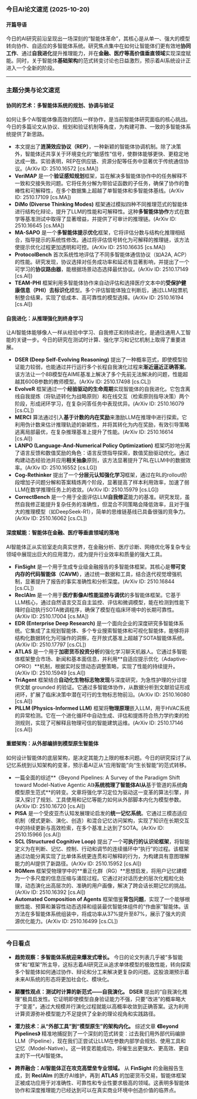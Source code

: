 
### 今日AI论文速览 (2025-10-20)

#### 开篇导语
今日的AI研究前沿呈现出一场深刻的“智能体革命”，其核心是从单一、强大的模型转向协作、自适应的多智能体系统。研究焦点集中在如何让智能体们更有效地**协同工作**、通过**自我进化**提升推理能力，并在**金融、医疗等高价值垂直领域**实现深度赋能。同时，关于智能体**基础架构**的范式转变讨论也日益激烈，预示着AI系统设计正进入一个全新的阶段。

---

### 主题分类与论文速览

#### 协同的艺术：多智能体系统的规划、协调与验证
如何让多个AI智能体像高效的团队一样协作，是当前智能体研究面临的核心挑战。今日的多篇论文从协议、规划和验证机制等角度，为构建可靠、一致的多智能体系统提供了新思路。

*   本文提出了**涟漪效应协议（REP）**，一种新颖的智能体协调机制。除了决策外，智能体还共享关于环境变化的“敏感性”信号，使群体能够更快、更稳定地达成一致。实验表明，REP在供应链、资源分配等任务中显著优于传统通信协议。(ArXiv ID: 2510.16572 [cs.MA])
*   **VeriMAP** 是一个**验证感知规划**框架，旨在解决多智能体协作中的任务解释不一致和交接失败问题。它将任务分解为带验证函数的子任务，确保了协作的鲁棒性和可解释性，在多个数据集上超越了单智能体和多智能体基线。(ArXiv ID: 2510.17109 [cs.MA])
*   **DiMo (Diverse Thinking Modes)** 框架通过模拟四种不同推理范式的智能体进行结构化辩论，提升了LLM的性能和可解释性。这种**多智能体协作**方式在数学等基准测试中取得了显著增益，并提供了可审计的推理链。(ArXiv ID: 2510.16645 [cs.MA])
*   **MA-SAPO** 是一个**多智能体提示优化**框架，它将评估分数与结构化推理相结合，指导提示的系统性修改。通过将评估信号转化为可解释的推理链，该方法使提示优化过程更加透明和可控。(ArXiv ID: 2510.16635 [cs.MA])
*   **ProtocolBench** 首次系统性地评估了不同多智能体通信协议（如A2A, ACP）的性能。研究发现，协议选择对任务成功率和延迟有显著影响，并提出了一个可学习的**协议路由器**，能根据场景动态选择最优协议。(ArXiv ID: 2510.17149 [cs.AI])
*   **TEAM-PHI** 框架利用多智能体协作来自动评估和选择医疗文本中的**受保护健康信息（PHI）去标识化**模型。多个评估智能体独立判断后，通过LLM投票机制整合结果，实现了低成本、高可靠性的模型选择。(ArXiv ID: 2510.16194 [cs.AI])

#### 自我进化：从推理强化到终身学习
让AI智能体能够像人一样从经验中学习、自我修正和持续进化，是通往通用人工智能的关键一步。今日的研究在测试时计算、强化学习和记忆机制上取得了重要进展。

*   **DSER (Deep Self-Evolving Reasoning)** 提出了一种概率范式，即使模型验证能力较弱，也能通过并行运行多个长程自我演化过程来**渐近逼近正确答案**。该方法让一个8B模型在AIME基准上解决了多个先前无法解决的问题，性能超越其600B参数的教师模型。(ArXiv ID: 2510.17498 [cs.CL])
*   **EvolveR** 框架通过一个**经验驱动的生命周期**实现智能体的自我进化。它包含离线自我提炼（将轨迹转化为战略原则）和在线交互（检索原则指导决策）两个阶段，形成闭环学习，在复杂问答任务中表现优异。(ArXiv ID: 2510.16079 [cs.CL])
*   **MERCI** 算法通过引入**基于计数的内在奖励**来激励LLM在推理中进行探索。它利用伪计数来估计推理轨迹的新颖性，并将其转化为内在奖励，有效引导策略逃离局部最优，在复杂推理基准上提升了性能。(ArXiv ID: 2510.16614 [cs.AI])
*   **LANPO (Language-And-Numerical Policy Optimization)** 框架巧妙地分离了语言反馈和数值奖励的角色：语言反馈指导探索，数值奖励驱动优化。通过构建动态经验池并应用**相关抽象**原则，该方法显著提升了RL在LLM中的数据效率。(ArXiv ID: 2510.16552 [cs.LG])
*   **Cog-Rethinker** 提出了一个**分层元认知强化学习**框架，通过在RL的rollout阶段增加子问题分解和答案精炼两个阶段，显著提高了样本利用效率，加速了弱LLM在数学推理任务上的收敛。(ArXiv ID: 2510.15979 [cs.LG])
*   **CorrectBench** 是一个用于全面评估LLM**自我修正**能力的基准。研究发现，虽然自我修正能提升复杂任务的准确性，但混合不同策略会降低效率，且对于强大的推理模型（如DeepSeek-R1），简单的思维链基线已具备很强的竞争力。(ArXiv ID: 2510.16062 [cs.CL])

#### 深度赋能：智能体在金融、医疗等垂直领域的落地
AI智能体正从实验室走向真实世界，在金融分析、医疗诊断、网络优化等复杂专业领域中展现出巨大的应用潜力，成为提升行业效率和质量的强大工具。

*   **FinSight** 是一个用于生成专业级金融报告的多智能体框架。其核心是**带可变内存的代码智能体（CAVM）**，通过统一数据和工具，结合迭代视觉增强机制，显著提升了报告的事实准确性和分析深度。(ArXiv ID: 2510.16844 [cs.CL])
*   **ReclAIm** 是一个用于**医疗影像AI性能监控与调优**的多智能体框架。它基于LLM核心，通过自然语言交互自主监控、评估和微调模型，能在检测到性能下降时自动执行SOTA微调程序，确保了模型在临床环境中的长期可靠性。(ArXiv ID: 2510.17004 [cs.MA])
*   **EDR (Enterprise Deep Research)** 是一个面向企业的深度研究多智能体系统。它集成了主规划智能体、多个专业搜索智能体和可视化智能体，能够将非结构化数据转化为可操作的洞察，在开放式基准上超越了SOTA智能体系统。(ArXiv ID: 2510.17797 [cs.CL])
*   **ATLAS** 是一个用于**加密货币投资分析**的强化学习聊天机器人。它通过多智能体框架整合市场、新闻和基本面信息，并利用**自适应提示优化（Adaptive-OPRO）**机制，根据实时反馈动态调整策略，实现了性能的持续提升。(ArXiv ID: 2510.15949 [cs.AI])
*   **TriAgent** 框架结合**自动化生物标志物发现**与深度研究，为急性护理的分诊提供文献 grounded 的验证。它通过多智能体协作，从数据分析到文献验证形成闭环，扩展了临床决策中潜在可行的生物标志物前沿。(ArXiv ID: 2510.16080 [cs.AI])
*   **PILLM (Physics-Informed LLM)** 框架将**物理原理**嵌入LLM，用于HVAC系统的异常检测。它在一个进化循环中自动生成、评估和提炼符合热力学约束的检测规则，实现了可解释且物理可信的智能建筑运维。(ArXiv ID: 2510.17146 [cs.AI])

#### 重塑架构：从外部编排到模型原生智能体
如何设计智能体的底层架构，是决定其能力上限的根本问题。今日的研究探讨了从记忆系统到认知架构的变革，预示着AI正从“应用智能”向“生长智能”的范式转移。

*   一篇全面的综述**《Beyond Pipelines: A Survey of the Paradigm Shift toward Model-Native Agentic AI》**系统梳理了智能体AI从**基于管道的系统**向**模型原生范式**的转变。文章将强化学习定位为驱动这一变革的算法引擎，并深入探讨了规划、工具使用和记忆等能力如何从外部脚本内化为模型参数。(ArXiv ID: 2510.16720 [cs.AI])
*   **PISA** 是一个受皮亚杰认知发展理论启发的**统一记忆系统**。它通过三模态适应机制（模式更新、演化、创造）和混合记忆访问架构，实现了知识在长期交互中的持续更新与高效检索，在多个基准上达到了SOTA。(ArXiv ID: 2510.15966 [cs.AI])
*   **SCL (Structured Cognitive Loop)** 提出了一个**可执行的认识论框架**，将智能定义为在判断、记忆、控制、行动和调节的连续循环中“执行”的过程。该框架通过功能分离实现了比单体系统更连贯和可解释的行为，为构建具有意图理解能力的AI提供了新路径。(ArXiv ID: 2510.15952 [cs.AI])
*   **RGMem** 框架受物理学中的**重正化群（RG）**思想启发，将用户记忆建模为一个多尺度的信息压缩与涌现过程。它通过对对话历史的层次化粗粒化处理，动态演化出高层次的、准确的用户画像，解决了跨会话长期记忆的挑战。(ArXiv ID: 2510.16392 [cs.AI])
*   **Automated Composition of Agents** 框架借鉴**背包问题**，实现了一个能够根据性能、预算和兼容性动态选择和组装最优智能体组件的“作曲家”智能体。该方法在多智能体系统组装中，将成功率从37%提升至87%，展示了强大的资源优化能力。(ArXiv ID: 2510.16499 [cs.CL])

---

### 今日看点

*   **趋势观察：多智能体系统迎来爆发式增长。** 今日的论文列表几乎被“多智能体”和“框架”所主导，这标志着AI研究正从追求单体模型的极致性能，转向探索多个智能体如何通过协作、辩论和分工来解决更复杂的问题。这股浪潮预示着未来AI系统的形态将更加社会化、模块化。

*   **颠覆性观点：测试时计算的新范式——自我演化。** **DSER** 提出的“自我演化推理”极具启发性。它证明即使模型自身验证能力不强，只要“改进”的概率略大于“变差”，通过大规模并行演化过程就能以高概率收敛到正确答案。这为利用计算资源弥补模型能力不足提供了全新的理论视角和实践路径。

*   **潜力技术：从“外部工具”到“模型原生”的架构内化。** 综述文章 **《Beyond Pipelines》** 精准地捕捉到了一个深刻的范式转变：过去我们用外部代码编排LLM（Pipeline），现在我们正尝试让LLM在参数内部学会规划、使用工具和记忆（Model-Native）。这一转变若能成功，将催生出更强大、更高效、更自主的下一代AI智能体。

*   **跨界融合：AI智能体正在攻克高壁垒专业领域。** 从 **FinSight** 的金融报告生成，到 **ReclAIm** 的医疗AI维护，再到 **ATLAS** 的加密货币交易，智能体框架正被成功应用于对准确性、可靠性和专业性要求极高的领域。这表明多智能体协作和深度推理能力已经达到可以在真实商业环境中创造价值的临界点。